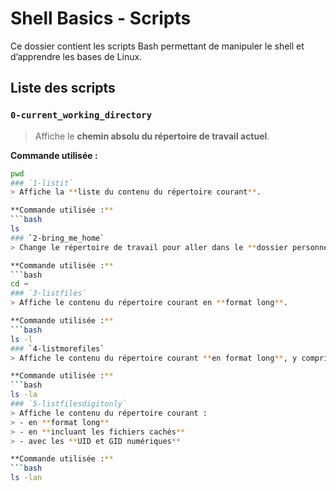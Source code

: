 # Shell Basics - Scripts

Ce dossier contient les scripts Bash permettant de manipuler le shell et d’apprendre les bases de Linux.

## Liste des scripts

### `0-current_working_directory`
> Affiche le **chemin absolu du répertoire de travail actuel**.

**Commande utilisée :**  
```bash
pwd
### `1-listit`
> Affiche la **liste du contenu du répertoire courant**.

**Commande utilisée :**  
```bash
ls
### `2-bring_me_home`
> Change le répertoire de travail pour aller dans le **dossier personnel de l’utilisateur**.

**Commande utilisée :**
```bash
cd ~
### `3-listfiles`
> Affiche le contenu du répertoire courant en **format long**.

**Commande utilisée :**
```bash
ls -l
### `4-listmorefiles`
> Affiche le contenu du répertoire courant **en format long**, y compris les **fichiers cachés**.

**Commande utilisée :**
```bash
ls -la
### `5-listfilesdigitonly`
> Affiche le contenu du répertoire courant :
> - en **format long**  
> - en **incluant les fichiers cachés**  
> - avec les **UID et GID numériques**

**Commande utilisée :**
```bash
ls -lan





